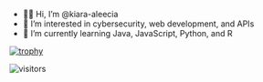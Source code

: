 - 👋🏾 Hi, I’m @kiara-aleecia
- 👀 I’m interested in cybersecurity, web development, and APIs
- 🌱 I’m currently learning Java, JavaScript, Python, and R


[![trophy](https://github-profile-trophy.vercel.app/?username=kiara-aleecia&theme=onedarkrank=SSS,SS,S,AAA,AA,A,B)](https://github.com/ryo-ma/github-profile-trophy)


![visitors](https://visitor-badge.laobi.icu/badge?page_id=kiara-aleecia.README.md&left_color=green&right_color=blue&left_text=fanclub)
<!---
- 💞️ I’m looking to collaborate on ...
- 📫 How to reach me ...

<!---
kiara-aleecia/kiara-aleecia is a ✨ special ✨ repository because its `README.md` (this file) appears on your GitHub profile.
You can click the Preview link to take a look at your changes.
--->
